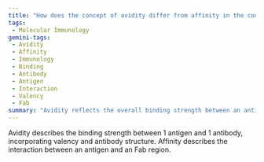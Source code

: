 ```yaml
---
title: "How does the concept of avidity differ from affinity in the context of antibody-antigen interactions?"
tags:
 - Molecular Immunology
gemini-tags:
 - Avidity
 - Affinity
 - Immunology
 - Binding
 - Antibody
 - Antigen
 - Interaction
 - Valency
 - Fab
summary: "Avidity reflects the overall binding strength between an antigen and antibody, while affinity describes the interaction between an antigen and the Fab region of an antibody."
---
```

Avidity describes the binding strength between 1 antigen and 1 antibody, incorporating valency and antibody structure. Affinity describes the interaction between an antigen and an Fab region.